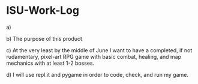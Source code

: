 # ISU-Work-Log

a) 

b) The purpose of this product 

c) At the very least by the middle of June I want to have a completed, if not rudamentary, pixel-art RPG game with basic combat, healing, and map mechanics with at least 1-2 bosses.

d) I will use repl.it and pygame in order to code, check, and run my game. 
